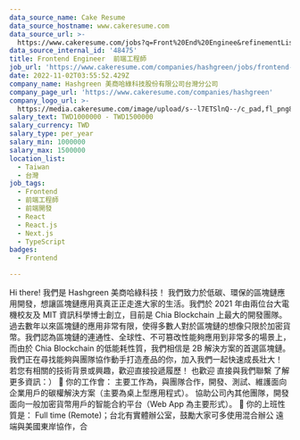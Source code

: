 ```yaml
---
data_source_name: Cake Resume
data_source_hostname: www.cakeresume.com
data_source_url: >-
  https://www.cakeresume.com/jobs?q=Front%20End%20Enginee&refinementList[lang_name][0]=E[…]tech_front-end-development&range[salary_range][min]=1000000
data_source_internal_id: '48475'
title: Frontend Engineer  前端工程師
job_url: 'https://www.cakeresume.com/companies/hashgreen/jobs/frontend-engineer-e6e117'
date: 2022-11-02T03:55:52.429Z
company_name: Hashgreen 美商哈綠科技股份有限公司台灣分公司
company_page_url: 'https://www.cakeresume.com/companies/hashgreen'
company_logo_url: >-
  https://media.cakeresume.com/image/upload/s--l7ETSlnQ--/c_pad,fl_png8,h_200,w_200/v1667371703/m0gjza4gzoxzw5o01zjr.png
salary_text: TWD1000000 - TWD1500000
salary_currency: TWD
salary_type: per_year
salary_min: 1000000
salary_max: 1500000
location_list:
  - Taiwan
  - 台灣
job_tags:
  - Frontend
  - 前端工程師
  - 前端開發
  - React
  - React.js
  - Next.js
  - TypeScript
badges:
  - Frontend

---
```


Hi there! 我們是 Hashgreen 美商哈綠科技！ 我們致力於低碳、環保的區塊鏈應用開發，想讓區塊鏈應用真真正正走進大家的生活。我們於 2021 年由兩位台大電機校友及 MIT 資訊科學博士創立，目前是 Chia Blockchain 上最大的開發團隊。 過去數年以來區塊鏈的應用非常有限，使得多數人對於區塊鏈的想像只限於加密貨幣。我們認為區塊鏈的連通性、全球性、不可篡改性能夠應用到非常多的場景上，而由於 Chia Blockchain 的低能耗性質，我們相信是 2B 解決方案的首選區塊鏈。 我們正在尋找能夠與團隊協作動手打造產品的你，加入我們一起快速成長壯大！ 若您有相關的技術背景或興趣，歡迎直接投遞履歷！ 也歡迎 直接與我們聯繫 了解更多資訊：） 🌱 你的工作會： 主要工作為，與團隊合作，開發、測試、維護面向企業用戶的碳權解決方案（主要為桌上型應用程式）。 協助公司內其他團隊，開發面向一般加密貨幣用戶的智能合約平台（Web App 為主要形式）。 🌱 你的上班性質是： Full time (Remote)；台北有實體辦公室，鼓勵大家可多使用混合辦公 遠端與美國東岸協作，合